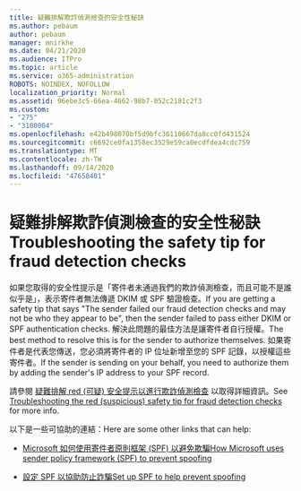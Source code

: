 ```yaml
---
title: 疑難排解欺詐偵測檢查的安全性秘訣
ms.author: pebaum
author: pebaum
manager: mnirkhe
ms.date: 04/21/2020
ms.audience: ITPro
ms.topic: article
ms.service: o365-administration
ROBOTS: NOINDEX, NOFOLLOW
localization_priority: Normal
ms.assetid: 96ebe3c5-66ea-4662-98b7-052c2181c2f3
ms.custom:
- "275"
- "3100004"
ms.openlocfilehash: e42b498070bf5d9bfc36110667da8cc0fd431524
ms.sourcegitcommit: c6692ce0fa1358ec3529e59ca0ecdfdea4cdc759
ms.translationtype: MT
ms.contentlocale: zh-TW
ms.lasthandoff: 09/14/2020
ms.locfileid: "47658401"
---
```

# <a name="troubleshooting-the-safety-tip-for-fraud-detection-checks"></a><span data-ttu-id="65b92-102">疑難排解欺詐偵測檢查的安全性秘訣</span><span class="sxs-lookup"><span data-stu-id="65b92-102">Troubleshooting the safety tip for fraud detection checks</span></span>

<span data-ttu-id="65b92-103">如果您取得的安全性提示是「寄件者未通過我們的欺詐偵測檢查，而且可能不是誰似乎是」，表示寄件者無法傳遞 DKIM 或 SPF 驗證檢查。</span><span class="sxs-lookup"><span data-stu-id="65b92-103">If you are getting a safety tip that says "The sender failed our fraud detection checks and may not be who they appear to be", then the sender failed to pass either DKIM or SPF authentication checks.</span></span> <span data-ttu-id="65b92-104">解決此問題的最佳方法是讓寄件者自行授權。</span><span class="sxs-lookup"><span data-stu-id="65b92-104">The best method to resolve this is for the sender to authorize themselves.</span></span> <span data-ttu-id="65b92-105">如果寄件者是代表您傳送，您必須將寄件者的 IP 位址新增至您的 SPF 記錄，以授權這些寄件者。</span><span class="sxs-lookup"><span data-stu-id="65b92-105">If the sender is sending on your behalf, you need to authorize them by adding the sender's IP address to your SPF record.</span></span>
  
<span data-ttu-id="65b92-106">請參閱 [疑難排解 red (可疑) 安全提示以進行欺詐偵測檢查](https://blogs.msdn.microsoft.com/tzink/2016/11/02/troubleshooting-the-red-suspicious-safety-tip-for-fraud-detection-checks/) 以取得詳細資訊。</span><span class="sxs-lookup"><span data-stu-id="65b92-106">See [Troubleshooting the red (suspicious) safety tip for fraud detection checks](https://blogs.msdn.microsoft.com/tzink/2016/11/02/troubleshooting-the-red-suspicious-safety-tip-for-fraud-detection-checks/) for more info.</span></span>
  
<span data-ttu-id="65b92-107">以下是一些可協助的連結：</span><span class="sxs-lookup"><span data-stu-id="65b92-107">Here are some other links that can help:</span></span>
  
- [<span data-ttu-id="65b92-108">Microsoft 如何使用寄件者原則框架 (SPF) 以避免欺騙</span><span class="sxs-lookup"><span data-stu-id="65b92-108">How Microsoft uses sender policy framework (SPF) to prevent spoofing</span></span>](https://docs.microsoft.com/microsoft-365/security/office-365-security/how-office-365-uses-spf-to-prevent-spoofing)

- [<span data-ttu-id="65b92-109">設定 SPF 以協助防止詐騙</span><span class="sxs-lookup"><span data-stu-id="65b92-109">Set up SPF to help prevent spoofing</span></span>](https://docs.microsoft.com/microsoft-365/security/office-365-security/set-up-spf-in-office-365-to-help-prevent-spoofing)

